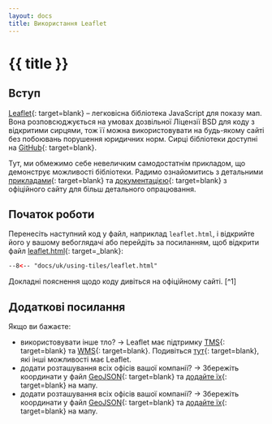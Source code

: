 ```yaml
---
layout: docs
title: Використання Leaflet
---
```


# {{ title }}

## Вступ

[Leaflet](http://leafletjs.com/){: target=blank}&nbsp;– легковісна бібліотека JavaScript для показу мап. Вона розповсюджується на умовах дозвільної Ліцензії BSD для коду з відкритими сирцями, тож її можна використовувати на будь-якому сайті без побоювань порушення юридичних норм. Сирці бібліотеки доступні на [GitHub](http://github.com/Leaflet/Leaflet){: target=blank}.

Тут, ми обмежимо себе невеличким самодостатнім прикладом, що демонструє можливості бібліотеки. Радимо ознайомитись з детальними [прикладами](http://leafletjs.com/examples.html){: target=blank} та [документацією](http://leafletjs.com/reference.html){: target=blank} з офіційного сайту для більш детального опрацювання.

## Початок роботи

Перенесіть наступний код у файл, наприклад `leaflet.html`, і відкрийте його у вашому вебоглядачі або перейдіть за посиланням, щоб відкрити файл [leaflet.html](leaflet.html){: target=_blank}:

``` html title="leaflet.html"
--8<-- "docs/uk/using-tiles/leaflet.html"
```

Докладні пояснення щодо коду дивіться на офіційному сайті. [^1]

## Додаткові посилання

Якщо ви бажаєте:

* використовувати інше тло?&nbsp;→ Leaflet має підтримку [TMS](https://uk.wikipedia.org/wiki/Tile_Map_Service){: target=blank} та [WMS](https://uk.wikipedia.org/wiki/Web_Map_Service){: target=blank}. Подивіться [тут](http://leafletjs.com/reference.html#tilelayer){: target=blank}, які інші можливості має Leaflet.
* додати розташування всіх офісів вашої компанії?&nbsp;→ Збережіть координати у файл [GeoJSON](http://geojson.org/){: target=blank} та [додайте їх](http://leafletjs.com/examples/geojson.html){: target=blank} на мапу.
* додати розташування всіх офісів вашої компанії?&nbsp;→ Збережіть координати у файл [GeoJSON](http://geojson.org/){: target=blank} та [додайте їх](http://leafletjs.com/examples/geojson.html){: target=blank} на мапу.
